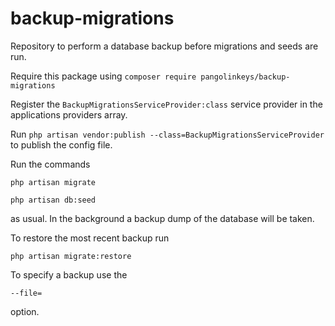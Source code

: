 # backup-migrations
Repository to perform a database backup before migrations and seeds are run.

Require this package using
  ```composer require pangolinkeys/backup-migrations```

Register the 
  ```BackupMigrationsServiceProvider:class```
service provider in the applications providers array.

Run
  ```php artisan vendor:publish --class=BackupMigrationsServiceProvider```
to publish the config file.

Run the commands


  ```php artisan migrate```
  
  
  ```php artisan db:seed```
  
 
as usual. In the background a backup dump of the database will be taken.

To restore the most recent backup run


  ```php artisan migrate:restore```
  
To specify a backup use the


  ```--file=```
  
  
option.


